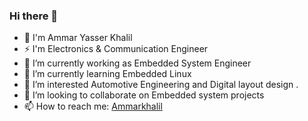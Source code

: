 ### Hi there 👋

- 👋 I'm Ammar Yasser Khalil
- ⚡ I'm Electronics & Communication Engineer
- 🔭 I’m currently working as Embedded System Engineer
- 🌱 I’m currently learning Embedded Linux
- 🤔 I’m interested Automotive Engineering and Digital layout design .
- 👯 I’m looking to collaborate on Embedded system projects
- 📫 How to reach me: [Ammarkhalil](https://www.linkedin.com/in/ammarkh/)

<!--
**Ammarkhalil07/Ammarkhalil07** is a ✨ _special_ ✨ repository because its `README.md` (this file) appears on your GitHub profile.

Here are some ideas to get you started:

- 🔭 I’m currently working on ...
- 🌱 I’m currently learning ...
- 👯 I’m looking to collaborate on ...
- 🤔 I’m looking for help with ...
- 💬 Ask me about ...
- 📫 How to reach me: ...
- 😄 Pronouns: ...
- ⚡ Fun fact: ...
-->
